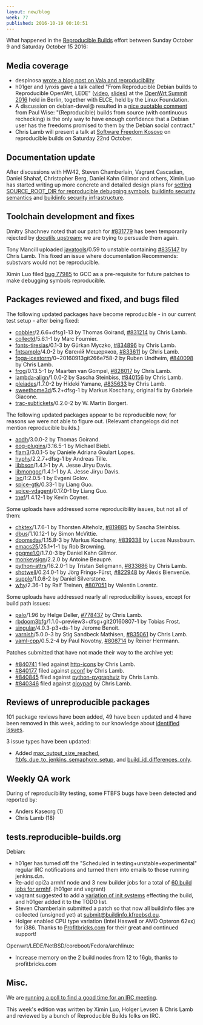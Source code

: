 ```yaml
---
layout: new/blog
week: 77
published: 2016-10-19 00:10:51
---
```


What happened in the [Reproducible
Builds](https://wiki.debian.org/ReproducibleBuilds) effort between Sunday October 9 and Saturday October 15 2016:

Media coverage
--------------

 * despinosa [wrote a blog post on Vala and reproducibility](https://blogs.gnome.org/despinosa/2016/10/10/vala-and-reproducibility/)
 * h01ger and lynxis gave a talk called "From Reproducible Debian builds to
 Reproducible OpenWrt, LEDE" ([video](https://www.youtube.com/watch?v=Y1D706JCISw), [slides](http://openwrtsummit.org/slides/reproducible.pdf)) at the [OpenWrt Summit
 2016](http://openwrtsummit.org/#sessions) held in Berlin, together with ELCE,
 held by the Linux Foundation.
 * A discussion on debian-devel@ resulted in a
   [nice quotable
   comment](https://lists.debian.org/msgid-search/CAKTje6FUJKhES=sWim8YSLqavV4qgJDfx43CJFyCmWnRBBbTkw@mail.gmail.com)
   from Paul Wise: "(Reproducible) builds from source (with continuous
   rechecking) is the only way to have enough confidence that a Debian user has
   the freedoms promised to them by the Debian social contract."
 * Chris Lamb will present a talk at [Software Freedom Kosovo](http://sfk.flossk.org/sfk16/) on reproducible builds on Saturday 22nd October.

Documentation update
--------------------

After discussions with HW42, Steven Chamberlain, Vagrant Cascadian, Daniel
Shahaf, Christopher Berg, Daniel Kahn Gillmor and others, Ximin Luo has started
writing up more concrete and detailed design plans for
[setting SOURCE_ROOT_DIR for reproducible debugging symbols](https://wiki.debian.org/ReproducibleBuilds/BuildPathProposal),
[buildinfo security semantics](https://wiki.debian.org/ReproducibleBuilds/BuildinfoFiles)
and [buildinfo security infrastructure](https://wiki.debian.org/ReproducibleBuilds/BuildinfoInfrastructure).

Toolchain development and fixes
-------------------------------

Dmitry Shachnev noted that our patch for [#831779](https://bugs.debian.org/831779) has been temporarily
rejected by [docutils upstream](https://sourceforge.net/p/docutils/patches/132/); we
are trying to persuade them again.

Tony Mancill uploaded [javatools](https://tracker.debian.org/pkg/javatools)/0.59 to unstable containing [#835147](https://bugs.debian.org/835147) by Chris Lamb.  This fixed an issue where documentation Recommends:
substvars would not be reproducible.

Ximin Luo filed [bug 77985](https://gcc.gnu.org/bugzilla/show_bug.cgi?id=77985)
to GCC as a pre-requisite for future patches to make debugging symbols
reproducible.

Packages reviewed and fixed, and bugs filed
-------------------------------------------

The following updated packages have become reproducible - in our current test
setup - after being fixed:

 * [cobbler](https://tracker.debian.org/pkg/cobbler)/2.6.6+dfsg1-13 by Thomas Goirand, [#831214](https://bugs.debian.org/831214) by Chris Lamb.
 * [collectd](https://tracker.debian.org/pkg/collectd)/5.6.1-1 by Marc Fournier.
 * [fonts-tiresias](https://tracker.debian.org/pkg/fonts-tiresias)/0.1-3 by Gürkan Myczko, [#834896](https://bugs.debian.org/834896) by Chris Lamb.
 * [fntsample](https://tracker.debian.org/pkg/fntsample)/4.0-2 by Євгеній Мещеряков, [#833611](https://bugs.debian.org/833611) by Chris Lamb.
 * [fpga-icestorm](https://tracker.debian.org/pkg/fpga-icestorm)/0~20160913git266e758-2 by Ruben Undheim, [#840098](https://bugs.debian.org/840098) by Chris Lamb.
 * [frog](https://tracker.debian.org/pkg/frog)/0.13.5-1 by Maarten van Gompel, [#828017](https://bugs.debian.org/828017) by Chris Lamb.
 * [lambda-align](https://tracker.debian.org/pkg/lambda-align)/1.0.0-2 by Sascha Steinbiss, [#840156](https://bugs.debian.org/840156) by Chris Lamb.
 * [pleiades](https://tracker.debian.org/pkg/pleiades)/1.7.0-2 by Hideki Yamane, [#835633](https://bugs.debian.org/835633) by Chris Lamb.
 * [sweethome3d](https://tracker.debian.org/pkg/sweethome3d)/5.2+dfsg-1 by Markus Koschany, original fix by Gabriele Giacone.
 * [trac-subtickets](https://tracker.debian.org/pkg/trac-subtickets)/0.2.0-2 by W. Martin Borgert.

The following updated packages appear to be reproducible now, for reasons we
were not able to figure out. (Relevant changelogs did not mention reproducible
builds.)

 * [aodh](https://tracker.debian.org/pkg/aodh)/3.0.0-2 by Thomas Goirand.
 * [eog-plugins](https://tracker.debian.org/pkg/eog-plugins)/3.16.5-1 by Michael Biebl.
 * [flam3](https://tracker.debian.org/pkg/flam3)/3.0.1-5 by Daniele Adriana Goulart Lopes.
 * [hyphy](https://tracker.debian.org/pkg/hyphy)/2.2.7+dfsg-1 by Andreas Tille.
 * [libbson](https://tracker.debian.org/pkg/libbson)/1.4.1-1 by A. Jesse Jiryu Davis.
 * [libmongoc](https://tracker.debian.org/pkg/libmongoc)/1.4.1-1 by A. Jesse Jiryu Davis.
 * [lxc](https://tracker.debian.org/pkg/lxc)/1:2.0.5-1 by Evgeni Golov.
 * [spice-gtk](https://tracker.debian.org/pkg/spice-gtk)/0.33-1 by Liang Guo.
 * [spice-vdagent](https://tracker.debian.org/pkg/spice-vdagent)/0.17.0-1 by Liang Guo.
 * [tnef](https://tracker.debian.org/pkg/tnef)/1.4.12-1 by Kevin Coyner.

Some uploads have addressed some reproducibility issues, but not all of them:

 * [chktex](https://tracker.debian.org/pkg/chktex)/1.7.6-1 by Thorsten Alteholz, [#819885](https://bugs.debian.org/819885) by Sascha Steinbiss.
 * [dbus](https://tracker.debian.org/pkg/dbus)/1.10.12-1 by Simon McVittie.
 * [doomsday](https://tracker.debian.org/pkg/doomsday)/1.15.8-3 by Markus Koschany, [#839338](https://bugs.debian.org/839338) by Lucas Nussbaum.
 * [emacs25](https://tracker.debian.org/pkg/emacs25)/25.1+1-1 by Rob Browning.
 * [gpgme1.0](https://tracker.debian.org/pkg/gpgme1.0)/1.7.0-3 by Daniel Kahn Gillmor.
 * [monkeysign](https://tracker.debian.org/pkg/monkeysign)/2.2.0 by Antoine Beaupré.
 * [python-attrs](https://tracker.debian.org/pkg/python-attrs)/16.2.0-1 by Tristan Seligmann, [#833886](https://bugs.debian.org/833886) by Chris Lamb.
 * [shotwell](https://tracker.debian.org/pkg/shotwell)/0.24.0-1 by Jörg Frings-Fürst, [#822948](https://bugs.debian.org/822948) by Alexis Bienvenüe.
 * [supple](https://tracker.debian.org/pkg/supple)/1.0.6-2 by Daniel Silverstone.
 * [why](https://tracker.debian.org/pkg/why)/2.36-1 by Ralf Treinen, [#807051](https://bugs.debian.org/807051) by Valentin Lorentz.

Some uploads have addressed nearly all reproducibility issues, except for build path issues:

 * [palo](https://tracker.debian.org/pkg/palo)/1.96 by Helge Deller, [#778437](https://bugs.debian.org/778437) by Chris Lamb.
 * [rbdoom3bfg](https://tracker.debian.org/pkg/rbdoom3bfg)/1.1.0~preview3+dfsg+git20160807-1 by Tobias Frost.
 * [singular](https://tracker.debian.org/pkg/singular)/4.0.3-p3+ds-1 by Jerome Benoit.
 * [varnish](https://tracker.debian.org/pkg/varnish)/5.0.0-3 by Stig Sandbeck Mathisen, [#835061](https://bugs.debian.org/835061) by Chris Lamb.
 * [yaml-cpp](https://tracker.debian.org/pkg/yaml-cpp)/0.5.2-4 by Paul Novotny, [#808714](https://bugs.debian.org/808714) by Reiner Herrmann.

Patches submitted that have not made their way to the archive yet:

* [#840741](https://bugs.debian.org/840741) filed against [http-icons](https://tracker.debian.org/pkg/http-icons) by Chris Lamb.
* [#840177](https://bugs.debian.org/840177) filed against [qconf](https://tracker.debian.org/pkg/qconf) by Chris Lamb.
* [#840845](https://bugs.debian.org/840845) filed against [python-pygraphviz](https://tracker.debian.org/pkg/python-pygraphviz) by Chris Lamb.
* [#840346](https://bugs.debian.org/840346) filed against [qjoypad](https://tracker.debian.org/pkg/qjoypad) by Chris Lamb.

Reviews of unreproducible packages
----------------------------------

101 package reviews have been added, 49 have been updated and 4 have been
removed in this week, adding to our knowledge about [identified
issues](https://tests.reproducible-builds.org/debian/index_issues.html).

3 issue types have been updated:

- Added [max_output_size_reached](https://tests.reproducible-builds.org/issues/unstable/max_output_size_reached_issue.html), [ftbfs_due_to_jenkins_semaphore_setup](https://tests.reproducible-builds.org/issues/unstable/ftbfs_due_to_jenkins_semaphore_setup_issue.html), and [build_id_differences_only](https://tests.reproducible-builds.org/issues/unstable/build_id_differences_only_issue.html).

Weekly QA work
--------------

During of reproducibility testing, some FTBFS bugs have been detected and
reported by:

 - Anders Kaseorg (1)
 - Chris Lamb (18)

tests.reproducible-builds.org
-----------------------

Debian:

 * h01ger has turned off the "Scheduled in testing+unstable+experimental" regular IRC notifications and turned them into emails to those running jenkins.d.n.
 * Re-add opi2a armhf node and 3 new builder jobs for a total of [60 build jobs for armhf](https://tests.reproducible-builds.org/debian/stats_builds_per_day_armhf.png). (h01ger and vagrant)
 * vagrant suggested to add a [variation of init systems](https://lists.alioth.debian.org/pipermail/reproducible-builds/Week-of-Mon-20161003/007229.html) effecting the build, and h01ger added it to the TODO list.
 * Steven Chamberlain submitted a patch so that now all buildinfo files are collected (unsigned yet) at submit@buildinfo.kfreebsd.eu.
 * Holger enabled CPU type variation (Intel Haswell or AMD Opteron 62xx) for i386. Thanks to [Profitbricks.com](https://profitbricks.com) for their great and continued support!

Openwrt/LEDE/NetBSD/coreboot/Fedora/archlinux:

 * Increase memory on the 2 build nodes from 12 to 16gb, thanks to profitbricks.com

Misc.
-----

We are [running a poll to find a good time for an IRC meeting](https://lists.alioth.debian.org/pipermail/reproducible-builds/Week-of-Mon-20161017/007298.html).

This week's edition was written by Ximin Luo, Holger Levsen & Chris Lamb and
reviewed by a bunch of Reproducible Builds folks on IRC.
